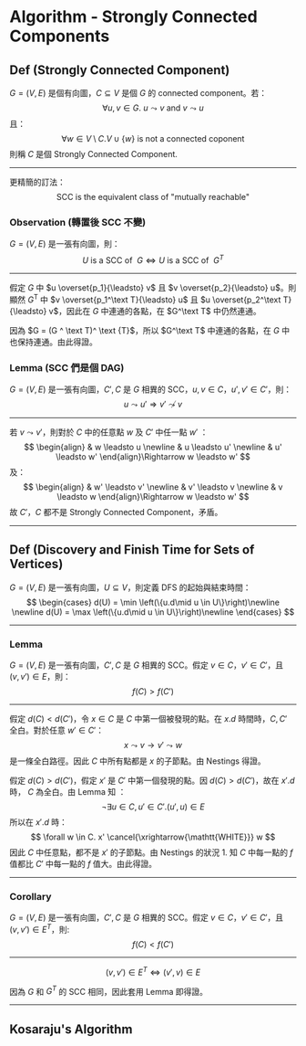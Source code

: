 # Algorithm - Strongly Connected Components

## Def (Strongly Connected Component)

$G = (V, E)$ 是個有向圖，$C \subseteq V$ 是個 $G$ 的 connected component。若：
$$
\forall u,v \in G.\ u \leadsto v \text{ and } v \leadsto u
$$
且：
$$
\forall w \in V \setminus C.V \cup \{w\} \text{ is not a connected coponent}
$$
則稱 $C$ 是個 Strongly Connected Component.

---

更精簡的訂法：
$$
\text{SCC is the equivalent class of  "mutually reachable"}
$$


### Observation (轉置後 SCC 不變)

$G = (V, E)$ 是一張有向圖，則：
$$
U \text{ is a SCC of }\ G \iff U \text{ is a SCC of }\ G^T
$$

---

假定 $G$ 中 $u \overset{p_1}{\leadsto} v$ 且 $v \overset{p_2}{\leadsto} u$。則顯然 $G^\text{T}$ 中  $v \overset{p_1^\text T}{\leadsto} u$ 且 $u \overset{p_2^\text T}{\leadsto} v$，因此在 $G$ 中連通的各點，在 $G^\text T$ 中仍然連通。

因為 $G = (G ^ \text T)^ \text {T}$，所以 $G^\text T$ 中連通的各點，在 $G$ 中也保持連通。由此得證。

###  Lemma (SCC 們是個 DAG)

$G = (V, E)$ 是一張有向圖，$C', C$ 是 $G$ 相異的 SCC，$u, v \in C$，$u',v' \in C'$，則：
$$
u \leadsto u' \Rightarrow v' \not \leadsto v
$$

---

若 $v \leadsto v'$，則對於 $C$ 中的任意點 $w$ 及 $C'$ 中任一點 $w'$ ：
$$
\begin{align}
& w \leadsto u \newline
& u \leadsto u' \newline
& u' \leadsto w'
\end{align}\Rightarrow w \leadsto w'
$$
及：
$$
\begin{align}
& w' \leadsto v' \newline
& v' \leadsto v \newline
& v \leadsto w
\end{align}\Rightarrow w \leadsto w'
$$
故 $C'$，$C$ 都不是 Strongly Connected Component，矛盾。

---

## Def (Discovery and Finish Time for Sets of Vertices)

$G = (V, E)$ 是一張有向圖，$U \subseteq V$，則定義 DFS 的起始與結束時間：
$$
\begin{cases}
d(U) = \min \left(\{u.d\mid u \in U\}\right)\newline \newline
d(U) = \max \left(\{u.d\mid u \in U\}\right)\newline
\end{cases}
$$

---

### Lemma 

$G = (V, E)$ 是一張有向圖，$C', C$ 是 $G$ 相異的 SCC。假定 $v \in C$，$v' \in C'$，且 $(v, v') \in E$，則：
$$
f(C) > f(C')
$$

---

假定 $d(C) < d(C')$，令 $x \in C$ 是 $C$ 中第一個被發現的點。在 $x.d$ 時間時，$C, C'$ 全白。對於任意 $w' \in C'$：
$$
x \leadsto v \to v' \leadsto w
$$
是一條全白路徑。因此 $C$ 中所有點都是 $x$ 的子節點。由 Nestings 得證。

假定 $d(C) > d(C')$，假定 $x'$ 是 $C'$ 中第一個發現的點。因 $d(C) > d(C')$，故在 $x'.d$ 時， $C$ 為全白。由 Lemma 知 ：
$$
\neg \exists u \in C,u' \in C'.(u',u) \in E
$$
所以在 $x'.d$ 時：
$$
\forall w \in C. x' \cancel{\xrightarrow{\mathtt{WHITE}}} w
$$
因此 $C$ 中任意點，都不是 $x'$ 的子節點。由 Nestings 的狀況 1. 知 $C$ 中每一點的 $f$ 值都比 $C'$ 中每一點的 $f$ 值大。由此得證。

---

### Corollary 

$G = (V, E)$ 是一張有向圖，$C', C$ 是 $G$ 相異的 SCC。假定 $v \in C$，$v' \in C'$，且 $(v, v') \in E^T$，則:
$$
f(C) < f(C')
$$

---

$$
(v,v') \in E^T \iff (v',v) \in E
$$

因為 $G$ 和 $G^T$ 的 SCC 相同，因此套用 Lemma 即得證。

---

## Kosaraju's Algorithm

